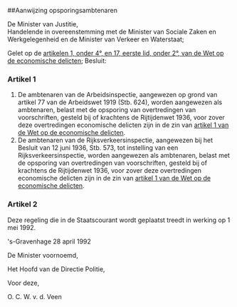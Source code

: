 <meta http-equiv='Content-Type' content='text/html; charset=utf-8' />

##Aanwijzing opsporingsambtenaren

De Minister van Justitie,  
Handelende in overeenstemming met de Minister van Sociale Zaken en Werkgelegenheid en de Minister van Verkeer en Waterstaat;

Gelet op de [artikelen 1, onder 4°, en 17, eerste lid, onder 2°, van de Wet op de economische delicten](../../../../wet/wet/op/de/economische/delicten/BWBR0002063/README.md);
Besluit:    

### Artikel  1  

1.  De ambtenaren van de Arbeidsinspectie, aangewezen op grond van artikel 77 van de Arbeidswet 1919 (Stb. 624), worden aangewezen als ambtenaren, belast met de opsporing van overtredingen van voorschriften, gesteld bij of krachtens de Rijtijdenwet 1936, voor zover deze overtredingen economische delicten zijn in de zin van [artikel 1 van de Wet op de economische delicten](../../../../wet/wet/op/de/economische/delicten/BWBR0002063/README.md).   
2.  De ambtenaren van de Rijksverkeersinspectie, aangewezen bij het Besluit van 12 juni 1936, Stb. 573, tot instelling van een Rijksverkeersinspectie, worden aangewezen als ambtenaren, belast met de opsporing van overtredingen van voorschriften, gesteld bij of krachtens de Rijtijdenwet 1936, voor zover deze overtredingen economische delicten zijn in de zin van [artikel 1 van de Wet op de economische delicten](../../../../wet/wet/op/de/economische/delicten/BWBR0002063/README.md).   

### Artikel  2  

Deze regeling die in de Staatscourant wordt geplaatst treedt in werking op 1 mei 1992.  

's-Gravenhage 
28 april 1992    

De 
Minister voornoemd, 

Het 
Hoofd van de Directie Politie, 

Voor deze, 

O. C. W. v. d. Veen      

